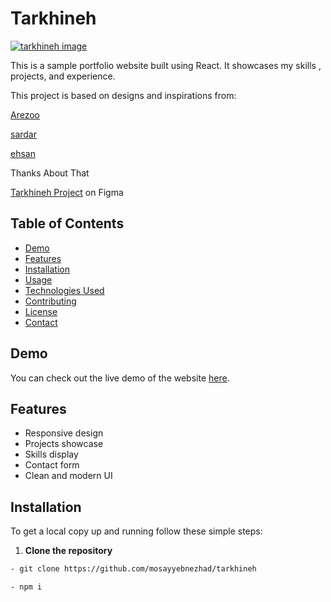 # Tarkhineh

[
    ![tarkhineh image](https://repository-images.githubusercontent.com/833374287/5387f4c1-fe81-47e5-9a06-ad2839d690ec "tarkhineh image")
](https://www.figma.com/community/file/1231631272542945983)

This is a sample portfolio website built using React. It showcases my skills , projects, and experience.

This project is based on designs and inspirations from:

[Arezoo](https://www.figma.com/@rwish77)

[sardar](https://www.figma.com/@sardar_wazifeh)

[ehsan](https://www.figma.com/@theehsanez)

Thanks About That

[Tarkhineh Project](https://www.figma.com/community/file/1231631272542945983) on Figma

## Table of Contents

- [Demo](#demo)
- [Features](#features)
- [Installation](#installation)
- [Usage](#usage)
- [Technologies Used](#technologies-used)
- [Contributing](#contributing)
- [License](#license)
- [Contact](#contact)

## Demo

You can check out the live demo of the website [here](https://tarkhineh-msy.vercel.app/home).

## Features

- Responsive design
- Projects showcase
- Skills display
- Contact form
- Clean and modern UI

## Installation

To get a local copy up and running follow these simple steps:

1. **Clone the repository**

```bash
- git clone https://github.com/mosayyebnezhad/tarkhineh

- npm i
```
